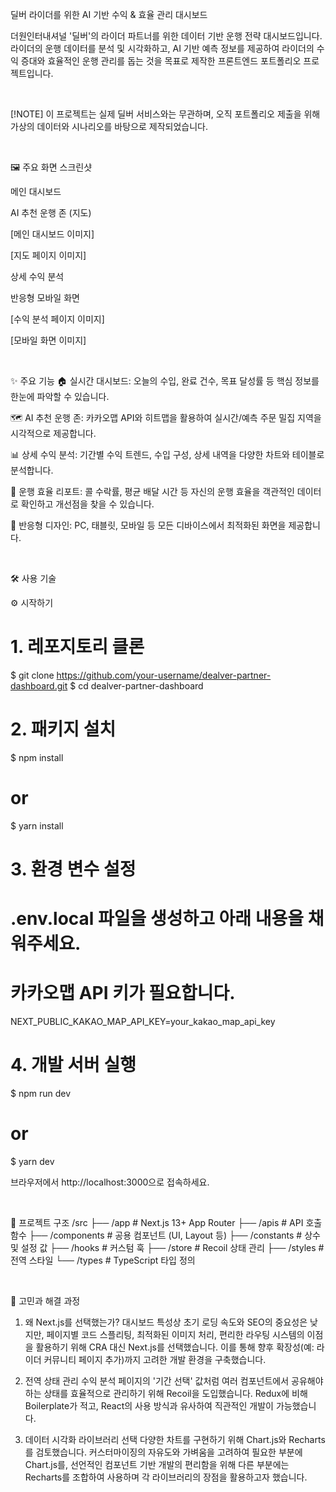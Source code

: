 딜버 라이더를 위한 AI 기반 수익 & 효율 관리 대시보드
 <!-- 실제 배포 주소로 변경하세요 -->

더원인터내셔널 '딜버'의 라이더 파트너를 위한 데이터 기반 운행 전략 대시보드입니다. 라이더의 운행 데이터를 분석 및 시각화하고, AI 기반 예측 정보를 제공하여 라이더의 수익 증대와 효율적인 운행 관리를 돕는 것을 목표로 제작한 프론트엔드 포트폴리오 프로젝트입니다.

<br/>

[!NOTE]
이 프로젝트는 실제 딜버 서비스와는 무관하며, 오직 포트폴리오 제출을 위해 가상의 데이터와 시나리오를 바탕으로 제작되었습니다.

<br/>

🖼️ 주요 화면 스크린샷
<!-- 프로젝트 완료 후, 실제 화면 스크린샷이나 GIF로 교체하세요 -->

메인 대시보드

AI 추천 운행 존 (지도)

[메인 대시보드 이미지]

[지도 페이지 이미지]

상세 수익 분석

반응형 모바일 화면

[수익 분석 페이지 이미지]

[모바일 화면 이미지]

<br/>

✨ 주요 기능
🏠 실시간 대시보드: 오늘의 수입, 완료 건수, 목표 달성률 등 핵심 정보를 한눈에 파악할 수 있습니다.

🗺️ AI 추천 운행 존: 카카오맵 API와 히트맵을 활용하여 실시간/예측 주문 밀집 지역을 시각적으로 제공합니다.

📊 상세 수익 분석: 기간별 수익 트렌드, 수입 구성, 상세 내역을 다양한 차트와 테이블로 분석합니다.

🚀 운행 효율 리포트: 콜 수락률, 평균 배달 시간 등 자신의 운행 효율을 객관적인 데이터로 확인하고 개선점을 찾을 수 있습니다.

📱 반응형 디자인: PC, 태블릿, 모바일 등 모든 디바이스에서 최적화된 화면을 제공합니다.

<br/>

🛠️ 사용 기술
<br/>

⚙️ 시작하기
# 1. 레포지토리 클론
$ git clone https://github.com/your-username/dealver-partner-dashboard.git
$ cd dealver-partner-dashboard

# 2. 패키지 설치
$ npm install
# or
$ yarn install

# 3. 환경 변수 설정
# .env.local 파일을 생성하고 아래 내용을 채워주세요.
# 카카오맵 API 키가 필요합니다.
NEXT_PUBLIC_KAKAO_MAP_API_KEY=your_kakao_map_api_key

# 4. 개발 서버 실행
$ npm run dev
# or
$ yarn dev

브라우저에서 http://localhost:3000으로 접속하세요.

<br/>

📂 프로젝트 구조
/src
├── /app                 # Next.js 13+ App Router
├── /apis                # API 호출 함수
├── /components          # 공용 컴포넌트 (UI, Layout 등)
├── /constants           # 상수 및 설정 값
├── /hooks               # 커스텀 훅
├── /store               # Recoil 상태 관리
├── /styles              # 전역 스타일
└── /types               # TypeScript 타입 정의

<br/>

🤔 고민과 해결 과정
1. 왜 Next.js를 선택했는가?
대시보드 특성상 초기 로딩 속도와 SEO의 중요성은 낮지만, 페이지별 코드 스플리팅, 최적화된 이미지 처리, 편리한 라우팅 시스템의 이점을 활용하기 위해 CRA 대신 Next.js를 선택했습니다. 이를 통해 향후 확장성(예: 라이더 커뮤니티 페이지 추가)까지 고려한 개발 환경을 구축했습니다.

2. 전역 상태 관리
수익 분석 페이지의 '기간 선택' 값처럼 여러 컴포넌트에서 공유해야 하는 상태를 효율적으로 관리하기 위해 Recoil을 도입했습니다. Redux에 비해 Boilerplate가 적고, React의 사용 방식과 유사하여 직관적인 개발이 가능했습니다.

3. 데이터 시각화 라이브러리 선택
다양한 차트를 구현하기 위해 Chart.js와 Recharts를 검토했습니다. 커스터마이징의 자유도와 가벼움을 고려하여 필요한 부분에 Chart.js를, 선언적인 컴포넌트 기반 개발의 편리함을 위해 다른 부분에는 Recharts를 조합하여 사용하며 각 라이브러리의 장점을 활용하고자 했습니다.